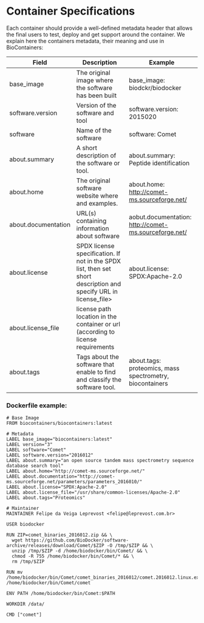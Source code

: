 Container Specifications
========================

Each container should provide a well-defined metadata header that allows the final users to test, deploy and get support around the container.
We explain here the containers metadata, their meaning and use in BioContainers:



| Field                 | Description                                                                                                                | Example                                                  |
|-----------------------|----------------------------------------------------------------------------------------------------------------------------|------------------------------------------------------|
| base_image            | The original image where the software has been built | base_image: biodckr/biodocker |
| software.version      | Version of the software and tool                     | software.version: 2015020     |
| software              | Name of the software                                 | software: Comet               |
| about.summary         | A short description of the software or tool.         | about.summary: Peptide identification|
| about.home            | The original software website where  and examples.   | about.home: http://comet-ms.sourceforge.net/  |
| about.documentation   | URL(s) containing information about software            | aobut.documentation: http://comet-ms.sourceforge.net/     |
| about.license         | SPDX license specification. If not in the SPDX list, then set short description and specify URL in license_file>           | about.license: SPDX:Apache-2.0          |
| about.license_file    | license path location in the container or url (according to license requirements |          |  
| about.tags            | Tags about the software that enable to find and classify the software tool.| about.tags: proteomics, mass spectrometry, biocontainers       |


### Dockerfile example:

~~~
# Base Image
FROM biocontainers/biocontainers:latest

# Metadata
LABEL base_image="biocontainers:latest"
LABEL version="3"
LABEL software="Comet"
LABEL software.version="2016012"
LABEL about.summary="an open source tandem mass spectrometry sequence database search tool"
LABEL about.home="http://comet-ms.sourceforge.net/"
LABEL about.documentation="http://comet-ms.sourceforge.net/parameters/parameters_2016010/"
LABEL about.license="SPDX:Apache-2.0"
LABEL about.license_file="/usr/share/common-licenses/Apache-2.0"
LABEL about.tags="Proteomics"

# Maintainer
MAINTAINER Felipe da Veiga Leprevost <felipe@leprevost.com.br>

USER biodocker

RUN ZIP=comet_binaries_2016012.zip && \
  wget https://github.com/BioDocker/software-archive/releases/download/Comet/$ZIP -O /tmp/$ZIP && \
  unzip /tmp/$ZIP -d /home/biodocker/bin/Comet/ && \
  chmod -R 755 /home/biodocker/bin/Comet/* && \
  rm /tmp/$ZIP

RUN mv /home/biodocker/bin/Comet/comet_binaries_2016012/comet.2016012.linux.exe /home/biodocker/bin/Comet/comet

ENV PATH /home/biodocker/bin/Comet:$PATH

WORKDIR /data/

CMD ["comet"]
~~~
